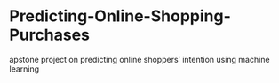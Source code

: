 # Predicting-Online-Shopping-Purchases
apstone project on predicting online shoppers’ intention using machine learning
